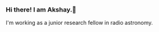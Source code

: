 ### Hi there! I am Akshay.👋

I'm working as a junior research fellow in radio astronomy. <br/>

<a href="https://akshay-e.github.io/" target="_blank"></a>


<!--
**Akshay-E/Akshay-E** is a ✨ _special_ ✨ repository because its `README.md` (this file) appears on your GitHub profile.

Here are some ideas to get you started:

- 🔭 I’m currently working on ...
- 🌱 I’m currently learning ...
- 👯 I’m looking to collaborate on ...
- 🤔 I’m looking for help with ...
- 💬 Ask me about ...
- 📫 How to reach me: ...
- 😄 Pronouns: ...
- ⚡ Fun fact: ...
-->
